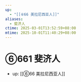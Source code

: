 ```yaml
---
up:
  - "[[⑥66 美拉尼西亚人]]"
aliases:
  - 斐济人
ctime: 2025-03-01T13:52:59+08:00
mtime: 2025-10-01T11:40:29+08:00
---
```


# ⑥661 斐济人

- up: [[⑥66 美拉尼西亚人]]
